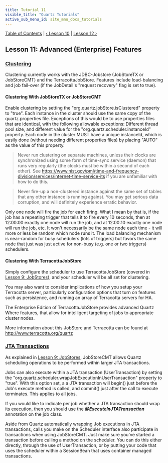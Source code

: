```yaml
---
title: Tutorial 11
visible_title: "Quartz Tutorials"
active_sub_menu_id: site_mnu_docs_tutorials
---
```

<div class="secNavPanel">
          <a href="./index.adoc" title="Go to Tutorial Table of Contents">Table of Contents</a> |
          <a href="tutorial-lesson-10.md" title="Go to Lesson 10">&lsaquo;&nbsp;Lesson 10</a> |
          <a href="tutorial-lesson-12.md" title="Go to Lesson 12">Lesson 12&nbsp;&rsaquo;</a>
</div>

## Lesson 11: Advanced (Enterprise) Features

### [Clustering](#TutorialLesson11-Clustering)

Clustering currently works with the JDBC-Jobstore (JobStoreTX or JobStoreCMT) and the TerracottaJobStore.
Features include load-balancing and job fail-over (if the JobDetail's "request recovery" flag is set to true).

#### Clustering With JobStoreTX or JobStoreCMT
Enable clustering by setting the "org.quartz.jobStore.isClustered" property to "true". Each instance in the
cluster should use the same copy of the quartz.properties file. Exceptions of this would be to use properties files that
are identical, with the following allowable exceptions: Different thread pool size, and different value for the
"org.quartz.scheduler.instanceId" property. Each node in the cluster MUST have a unique instanceId, which is easily done
(without needing different properties files) by placing "AUTO" as the value of this property.
<blockquote>
        Never run clustering on separate machines, unless their clocks are synchronized using some form of
        time-sync service (daemon) that runs very regularly (the clocks must be within a second of each other). See <a
            href="https://www.nist.gov/pml/time-and-frequency-division/services/internet-time-service-its" target="external">https://www.nist.gov/pml/time-and-frequency-division/services/internet-time-service-its</a>
        if you are unfamiliar with how to do this.
</blockquote>
<blockquote>
        Never fire-up a non-clustered instance against the same set of tables that any other instance is running
        against. You may get serious data corruption, and will definitely experience erratic behavior.
</blockquote>

Only one node will fire the job for each firing.   What I mean by that is, if the job has a repeating trigger that
tells it to fire every 10 seconds, then at 12:00:00 exactly one node will run the job, and at 12:00:10 exactly one
node will run the job, etc.    It won't necessarily be the same node each time - it will more or less be random which
node runs it.  The load balancing mechanism is near-random for busy schedulers (lots of triggers) but favors the
same node that just was just active for non-busy (e.g. one or two triggers) schedulers.

#### Clustering With TerracottaJobStore
Simply configure the scheduler to use TerracottaJobStore (covered in
<a href="tutorial-lesson-09.md" title="Tutorial Lesson 9">Lesson 9: JobStores</a>), and your scheduler will be all
set for clustering.

You may also want to consider implications of how you setup your Terracotta server, particularly configuration
options that turn on features such as persistence, and running an array of Terracotta
servers for HA.

The Enterprise Edition of TerracottaJobStore provides advanced Quartz Where features, that allow for intelligent targeting of jobs to appropriate cluster nodes.

More information about this JobStore and Terracotta can be found at
<a href="http://www.terracotta.org/quartz">http://www.terracotta.org/quartz</a>


### [JTA Transactions](#TutorialLesson11-JTATransactions)

As explained in <a href="tutorial-lesson-09.md" title="Tutorial Lesson 9">Lesson 9: JobStores</a>, JobStoreCMT
allows Quartz scheduling operations to be performed within larger JTA transactions.

Jobs can also execute within a JTA transaction (UserTransaction) by setting the
"org.quartz.scheduler.wrapJobExecutionInUserTransaction" property to "true". With this option set, a a JTA transaction
will begin() just before the Job's execute method is called, and commit() just after the call to execute terminates. This
applies to all jobs.

If you would like to indicate per job whether a JTA transaction should wrap its execution, then you should use the
***@ExecuteInJTATransaction*** annotation on the job class.

Aside from Quartz automatically wrapping Job executions in JTA transactions, calls you make on the Scheduler
interface also participate in transactions when using JobStoreCMT. Just make sure you've started a transaction before
calling a method on the scheduler. You can do this either directly, through the use of UserTransaction, or by putting
your code that uses the scheduler within a SessionBean that uses container managed transactions.
